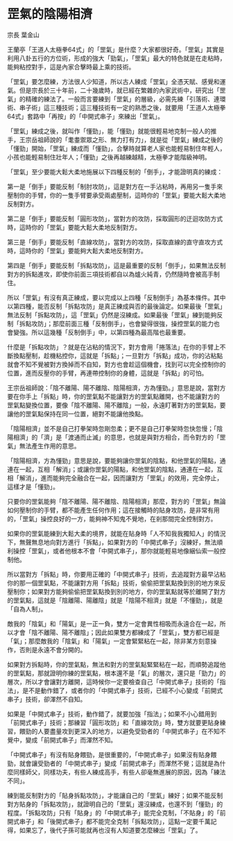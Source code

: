 # 罡氣的陰陽相濟

宗長
葉金山

王蘭亭「王道人太極拳64式」的「罡氣」是什麼？大家都很好奇。「罡氣」其實是利用八卦五行的方位術，形成的強大「勁氣」，「罡氣」最大的特色就是在走粘時，能夠粘控對手，這是內家合擊時最上乘的技術。

「罡氣」要怎麼練，方法很人少知道，所以古人練成「罡氣」全憑天賦、感覺和運氣。但是宗長於三十年前，二十幾歲時，就已經在繁雜的內家武術中，研究出「罡氣」的精確的練法了。一般而言要練到「罡氣」的層級，必需先練「引落術、連環術、串子術」這三種技術；這三種技術有一定的熟悉之後，就要用「王道人太極拳64式」套路中「再按」的「中開式串子」來練出「罡氣」。

「罡氣」練成之後，就叫作「懂勁」，能「懂勁」就能很輕易地克制一般人的推手，王宗岳祖師說的「耄耋禦眾之形、無力打有力」，就是從「罡氣」練成之後的 「懂勁」開始，「罡氣」練成而「懂勁」，合擊時就算老人家也能輕易制住年輕人，小孩也能輕易制住壯年人；「懂勁」之後再越練越精，太極拳才能階級神明。

「罡氣」至少要能大鬆大柔地施展以下四種反制的「倒手」，才能證明真的練成：


第一是「倒手」要能反制「制肘攻防」，這是對方在一手沾粘時，再用另一隻手來壓制你的手臂，你的一隻手臂要承受兩處壓制，這時你的「罡氣」要能大鬆大柔地反制對方。

第二是「倒手」要能反制「圓形攻防」，當對方的攻防，採取圓形的迂迴攻防方式時，這時你的「罡氣」要能大鬆大柔地反制對方。

第三是「倒手」要能反制「直線攻防」，當對方的攻防，採取直線的直守直攻方式時，這時你的「罡氣」要能夠大鬆大柔地反制對方。

第四是「倒手」要能反制「拆點攻防」，這是最重要的反制「倒手」，如果無法反制對方的拆點進攻，即使你前面三項技術都自以為爐火純青，仍然隨時會被高手制住。


所以「罡氣」有沒有真正練成，要以完成以上四種「反制倒手」為基本條件。其中以第四種，能否反制「拆點攻防」是真正練成與否的最後論定。如果最後「罡氣」 無法反制「拆點攻防」，這「罡氣」仍然是沒練成。如果最後「罡氣」練到能夠反制「拆點攻防」；那麼前面三種「反制倒手」，也會變得很強，操控罡氣的能力也 會變強。所以這幾種「反制倒手」中，以第四種為最高階也最重要。

什麼是「拆點攻防」？就是在沾粘的情況下，對方會用「捲落法」在你的手臂上不斷換點壓制，趁機粘控你，這就是「拆點」；一旦對方「拆點」成功，你的沾粘點 就會不知不覺被對方換掉而不自知，對方也會趁這個機會，找到可以完全控制你的位置，進而反壓你的手臂，再連帶控制你的身體，這就是「拆點」的可怕。

王宗岳祖師說：「陰不離陽、陽不離陰、陰陽相濟，方為懂勁。」意思是說，當對方要在你手上「拆點」時，你的罡氣點不能讓對方的罡氣點離開，也不能讓對方的 罡氣點變換位置，要像「陰不離陽、陽不離陰」一般，永遠盯著對方的罡氣點，要讓他的罡氣點保持在同一位置，絕對不能讓他換點。

「陰陽相濟」並不是自己打拳架時忽剛忽柔；更不是自己打拳架時忽快忽慢；「陰陽相濟」的「濟」是「渡通而止滅」的意思，也就是與對方相合，而令對方的「罡氣」無法產生作用的意思。

「陰陽相濟，方為懂勁」意思是說，要能夠讓你罡氣的陰點，和他罡氣的陽點，通連在一起，互相「解消」；或讓你罡氣的陽點，和他罡氣的陰點，通連在一起，互相「解消」，進而能夠完全融合在一起，因而讓對方「罡氣」的效用，完全停止，這樣才是「懂勁」。

只要你的罡氣能夠「陰不離陽、陽不離陰、陰陽相濟」那麼，對方的「罡氣」無論如何壓制你的手臂，都不能產生任何作用；這在接觸時的貼身攻防，是非常有用的，「罡氣」操控良好的一方，能夠神不知鬼不覺地，在剎那間完全控制對方。

如果你的罡氣能練到大鬆大柔的境界，就能在貼身時「人不知我我獨知人」的情況下，無聲無息地向對方進行「拆點」，如果對方的「中開式串子」沒練好，無法順利操控「罡氣」，或者他根本不會「中開式串子」，那你就能輕易地像綑仙索一般控制他。

所以當對方「拆點」時，你要用正確的「中開式串子」技術，去追蹤對方最早沾粘你的那一個罡氣點，不能讓對方用「拆點」技術，偷偷把罡氣點換到別的地方來反 壓制你；如果對方能夠偷偷把罡氣點換到別的地方，你的罡氣點就等於離開了對方的罡氣點，這就是「陰離陽、陽離陰」就是「陰陽不相濟」就是「不懂勁」，就是 「自為人制」。

敵我的「陰氣」和「陽氣」是一正一負，雙方一定會異性相吸而永遠合在一起，所以才會「陰不離陽、陽不離陰」；因此如果雙方都練成了「罡氣」，雙方都已經是「氣」；那麼敵我的「陰氣」和「陽氣」一定會緊緊粘在一起，除非某方刻意操作，否則是永遠不會分開的。

如果對方拆點時，你的罡氣點，無法和對方的罡氣點緊緊粘在一起，而順勢追蹤他的罡氣點，那就證明你練的罡氣點，根本還不是「氣」的層次，還只是「勁力」的 層次，所以才會讓對方離開，這時候你一定要檢查自己「中開式串子」技術的「指法」，是不是動作錯了，或者你的「中開式串子」技術，已經不小心變成「前開式 串子」技術，卻渾然不自知。

如果是「中開式串子」技術，動作錯了，就要加強「指法」；如果不小心錯用到「前開式串子」技術；那練習「圓形攻防」和「直線攻防」時，雙方就要更貼身練習，餵勁的人要盡量攻到更深入的地方，以避免受勁者的「中開式串子」在不知不覺中，變成「前開式串子」而渾然不知。

「中開式串子」有沒有貼身餵勁，是很重要的，「中開式串子」如果沒有貼身餵勁，就會讓受勁者的「中開式串子」變成「前開式串子」而渾然不覺；這就是為什麼同樣師父，同樣功夫，有些人練成高手，有些人卻毫無進展的原因，因為「練法不同」。

練到能反制對方的「貼身拆點攻防」，才能讓自己的「罡氣」練好；如果不能反制對方貼身的「拆點攻防」，就證明自己的「罡氣」還沒練成，也還不到「懂勁」的 程度。「拆點攻防」只有「貼身」的「中開式串子」能完全克制，「不貼身」的「前開式串子」和「後開式串子」都不能完全克制「拆點攻防」，這點一定要千萬記 得，如果忘了，後代子孫可能就再也沒有人知道要怎麼練出「罡氣」了。
